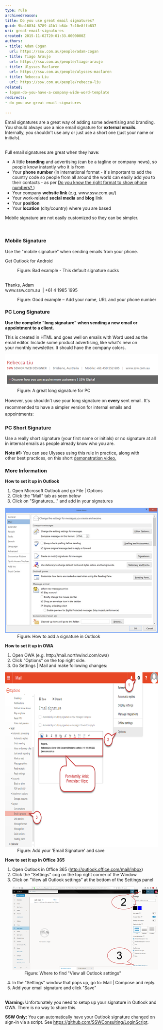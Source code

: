 ```yaml
---
type: rule
archivedreason: 
title: Do you use great email signatures?
guid: 9ba16834-8789-41b1-b64c-7c10e8ffb837
uri: great-email-signatures
created: 2015-11-02T20:01:33.0000000Z
authors:
- title: Adam Cogan
  url: https://ssw.com.au/people/adam-cogan
- title: Tiago Araujo
  url: https://ssw.com.au/people/tiago-araujo
- title: Ulysses Maclaren
  url: https://ssw.com.au/people/ulysses-maclaren
- title: Rebecca Liu
  url: https://ssw.com.au/people/rebecca-liu
related:
- logon-do-you-have-a-company-wide-word-template
redirects:
- do-you-use-great-email-signatures

---
```



<div><div aria-labelledby="ctl00_PlaceHolderMain_ContentTop_label" style="display:inline;">Email signatures are a great way of adding some advertising and branding. You should always use a nice email signature for <strong>external emails</strong>.<div>Internally, you shouldn't use any or just use a short one (just your​ name or initials).<br><br></div></div></div><p>Full email signatures are great when they have:<br></p><ul><li>A little <b>branding</b> and advertising (can be a tagline or company news), so people know instantly who it is from</li><li>Your <b>phone number</b> (in international format - it's important to add the country code so people from all around the world can easily add you to their contacts - as per <a href="/_layouts/15/FIXUPREDIRECT.ASPX?WebId=3dfc0e07-e23a-4cbb-aac2-e778b71166a2&TermSetId=07da3ddf-0924-4cd2-a6d4-a4809ae20160&TermId=19e719e8-a1ff-47c4-a642-5c7e3189f25e">Do you know the right format to show phone numbers? </a>)</li><li>Your company <strong>website link </strong>(e.g. www.ssw.com.au/)<br></li><li>Your work-related <b>social media</b> and <b>blog</b> link</li><li>Your <b style="background-color:initial;">position</b><span style="background-color:initial;"> </span></li><li>Your​ <b>location</b> (city/country) where you are based <br></li></ul><div>Mobile signature are not easily customized so they can be simpler.<br></div>
<br><excerpt class='endintro'></excerpt><br>
<h3>Mobile Signature <br></h3><p>Use the "mobile signature" when sending emails from your phone.<b></b></p><p class="ssw15-rteElement-GreyBox">Get Outlook for Android</p><dd class="ssw15-rteElement-FigureBad">Figure: Bad example - This default signature sucks​<br><br></dd><p class="ssw15-rteElement-GreyBox">Thanks, Adam<br>www.ssw.com.au  |​ +61 4 1985 1995 </p><dd class="ssw15-rteElement-FigureGood">Figure: Good example – Add your name, URL and your phone number​<br></dd><h3>PC Long Signature</h3><p>
   <b>Use the complete "long signature" when sending a new email or appointment to a client.</b></p><p>This is created in HTML and goes well on emails with Word used as the email editor. Include some product advertising, like what's new on your monthly newsletter. It should have the company colors.<br></p><dl class="image"><dt> 
      <img src="outlook-signature.png" alt="outlook-signature.png" style="max-width:100%;" /> 
      <br> 
   </dt><dd>Figure: A great long signature for PC<br></dd></dl> 
<span style="line-height:1.6;">However, you shouldn't use your long signature on 
   <b>every</b> sent email. It's recommended to have a simpler version for internal emails and appointments:</span> 
<h3>PC Short Signature<br></h3><p> 
   <b></b></p><p>Use a really short signature (your first name or initials) or no signature at all in internal emails<strong></strong> as people already know who you are.<br></p><p>
   <strong>Note #1:</strong> You can see Ulysses using this rule in practice, along with other best practices, on this short <a href="http://www.youtube.com/watch?v=LAqRokqq4jI">demonstration video.</a><br></p><h3>More Information</h3><p class="ssw15-rteElement-P">
   <b>How to set it up in Outlook</b><br></p><ol><li>Open Microsoft Outlook and go File | Options<br></li><li>Click the "Mail" tab as seen below</li><li>Click on "Signatures..." and add in your signatures</li></ol><dl class="image"><dt> 
      <img src="../../assets/Outlook2013_signature.jpg" alt="" /> 
   </dt><dd>Figure: How to add a signature in Outlook</dd></dl><p class="ssw15-rteElement-P">
   <b>How to set it up in OWA</b></p><ol><li>Open OWA (e.g. http://mail.northwind.com/owa)<br></li><li>Click "Options" on the top right side. 
      <br></li><li>Go Settings | Mail and make following changes: 
      <br></li></ol><dl class="image"><dt> 
      <img src="owa-signatures.png" alt="owa-signatures.png" style="max-width:100%;width:750px;height:574px;" /> 
   </dt><dd>Figure: Add your 'Email Signature' and save<br></dd></dl><p>
   <b>How to set it up in Office 365</b><br></p><ol><li>Open Outlook in Office 365 (<a href="https://outlook.office.com/mail/inbox">http://outlook.office.com/mail/inbox</a>) </li><li>Click the "Settings" cog on the top right corner of the Window<br></li><li>Click on “View all Outlook settings” at the bottom of the Settings panel 
      <dl class="image"><dt><img src="outlook-settings-signature.png" alt="outlook-settings-signature.png" style="width:750px;" /></dt><dd>Figure: Where to find "View all Outlook settings"<br></dd></dl></li><li>In the "Settings" window that pops up, go to: Mail | Compose and reply. </li><li>Add your email signature and click "Save"<br><br></li></ol>

<p> 
   <strong>Warning:</strong> Unfortunately you need to setup up your signature in Outlook and OWA. There is no way to share this. <br></p><p class="ssw15-rteElement-InfoBox"> 
   <b>SSW Only:</b> You can automatically have your Outlook signature changed on sign-in via a script. ​See <a href="https://github.com/SSWConsulting/LoginScript">https://github.com/SSWConsulting/LoginScript</a>.​<br></p>


